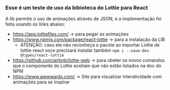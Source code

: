 ### Esse é um teste de uso da bibioteca do Lottie para React

A lib permite o uso de animações através de JSON, e a implementação foi feita usando os links abaixo:

- https://app.lottiefiles.com/ -> para pegar as animações
- https://www.npmjs.com/package/react-lottie -> para a instalação da LIB
  - ATENÇÃO: caso ele não reconheça o pacote ao importar Lottie de lottie-react voce precisará instalar também
    `npm i --save-dev @types/react-lottie`
- https://github.com/airbnb/lottie-web -> para obeter os novos comandos que o componente do Lottie aceitam que não estão listados na doc do NPM
- https://www.awwwards.com/ -> Site para visualizar interatividade com animações para se inspirar
